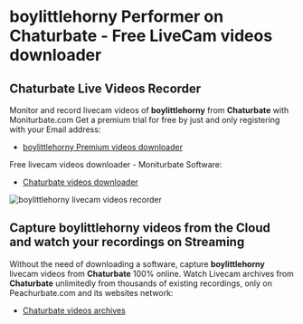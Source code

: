 # boylittlehorny Performer on Chaturbate - Free LiveCam videos downloader

## Chaturbate Live Videos Recorder

Monitor and record livecam videos of **boylittlehorny** from **Chaturbate** with Moniturbate.com
Get a premium trial for free by just and only registering with your Email address:
* [boylittlehorny Premium videos downloader](https://moniturbate.com/request-demo-licence-key.html)

Free livecam videos downloader - Moniturbate Software:
* [Chaturbate videos downloader](https://moniturbate.com/moniturbate-download-software.html)

![boylittlehorny livecam videos recorder](https://peachurnet.com/templates/moniturbate-software.png)


## Capture boylittlehorny videos from the Cloud and watch your recordings on Streaming

Without the need of downloading a software, capture **boylittlehorny** livecam videos from **Chaturbate** 100% online.
Watch Livecam archives from **Chaturbate** unlimitedly from thousands of existing recordings, only on Peachurbate.com and its websites network:
* [Chaturbate videos archives](https://peachurnet.com/)